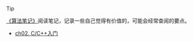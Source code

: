 > [!TIP]
> [《算法笔记》](https://book.douban.com/subject/26827295/)阅读笔记，记录一些自己觉得有价值的，可能会经常查阅的要点。

- [ch02. C/C++入门](Algorithm-Notes/ch02.md)